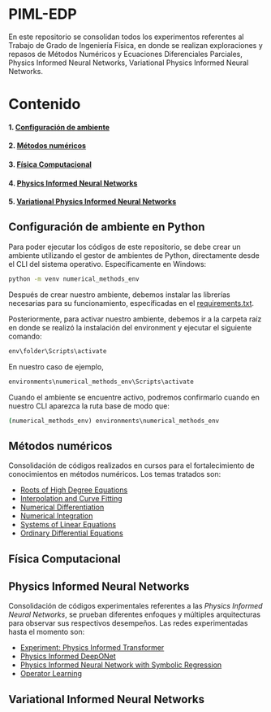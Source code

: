 # PIML-EDP
En este repositorio se consolidan todos los experimentos referentes al Trabajo de Grado de Ingeniería Física, en donde se realizan exploraciones y repasos de Métodos Numéricos y Ecuaciones Diferenciales Parciales, Physics Informed Neural Networks, Variational Physics Informed Neural Networks.

# Contenido
#### 1. [Configuración de ambiente](https://github.com/jpaguilarc99/PIML-EDP/tree/main#configuraci%C3%B3n-de-ambiente-en-python)
#### 2. [Métodos numéricos](https://github.com/jpaguilarc99/PIML-EDP/tree/main#m%C3%A9todos-num%C3%A9ricos)
#### 3. [Física Computacional](https://github.com/jpaguilarc99/PIML-EDP/tree/main#f%C3%ADsica-computacional)
#### 4. [Physics Informed Neural Networks](https://github.com/jpaguilarc99/PIML-EDP/tree/main#physics-informed-neural-networks)
#### 5. [Variational Physics Informed Neural Networks](https://github.com/jpaguilarc99/PIML-EDP/tree/main#variational-informed-neural-networks)

## Configuración de ambiente en Python

Para poder ejecutar los códigos de este repositorio, se debe crear un ambiente utilizando el gestor de ambientes de Python, directamente desde el CLI del sistema operativo. Específicamente en Windows:

```cmd
python -m venv numerical_methods_env
```

Después de crear nuestro ambiente, debemos instalar las librerías necesarias para su funcionamiento, específicadas en el [requirements.txt](https://github.com/jpaguilarc99/PIML-EDP/blob/main/requirements.txt).

Posteriormente, para activar nuestro ambiente, debemos ir a la carpeta raíz en donde se realizó la instalación del environment y ejecutar el siguiente comando:

```cmd
env\folder\Scripts\activate
```

En nuestro caso de ejemplo,

```cmd
environments\numerical_methods_env\Scripts\activate
```

Cuando el ambiente se encuentre activo, podremos confirmarlo cuando en nuestro CLI aparezca la ruta base de modo que:

```cmd
(numerical_methods_env) environments\numerical_methods_env
```

## Métodos numéricos
Consolidación de códigos realizados en cursos para el fortalecimiento de conocimientos en métodos numéricos. Los temas tratados son: 

- [Roots of High Degree Equations](https://github.com/jpaguilarc99/PIML-EDP/blob/main/numerical-methods/roots_of_high_degree_equations.ipynb)
- [Interpolation and Curve Fitting](https://github.com/jpaguilarc99/PIML-EDP/blob/main/numerical-methods/interpolation_and_curve_fitting.ipynb)
- [Numerical Differentiation](https://github.com/jpaguilarc99/PIML-EDP/blob/main/numerical-methods/numerical_differentiation.ipynb)
- [Numerical Integration](https://github.com/jpaguilarc99/PIML-EDP/blob/main/numerical-methods/numerical_integration.ipynb)
- [Systems of Linear Equations](https://github.com/jpaguilarc99/PIML-EDP/blob/main/numerical-methods/systems_of_linear_equations.ipynb)
- [Ordinary Differential Equations](https://github.com/jpaguilarc99/PIML-EDP/blob/main/numerical-methods/ordinary_differential_equations.ipynb)

## Física Computacional

## Physics Informed Neural Networks

Consolidación de códigos experimentales referentes a las *Physics Informed Neural Networks*, se prueban diferentes enfoques y múltiples arquitecturas para observar sus respectivos desempeños. Las redes experimentadas hasta el momento son:

- [Experiment: Physics Informed Transformer]([https://github.com/jpaguilarc99/PIML-EDP/blob/main/numerical-methods/roots_of_high_degree_equations.ipynb](https://github.com/jpaguilarc99/PIML-EDP/blob/main/PINN/piml_transformer.py))
- [Physics Informed DeepONet]([https://github.com/jpaguilarc99/PIML-EDP/blob/main/numerical-methods/interpolation_and_curve_fitting.ipynb](https://github.com/jpaguilarc99/PIML-EDP/blob/main/PINN/deepONet.ipynb))
- [Physics Informed Neural Network with Symbolic Regression]([https://github.com/jpaguilarc99/PIML-EDP/blob/main/numerical-methods/numerical_differentiation.ipynb](https://github.com/jpaguilarc99/PIML-EDP/blob/main/PINN/ED_PINN_SR.ipynb))
- [Operator Learning]([https://github.com/jpaguilarc99/PIML-EDP/blob/main/numerical-methods/numerical_integration.ipynb](https://github.com/jpaguilarc99/PIML-EDP/blob/main/PINN/ODIL.py)https://github.com/jpaguilarc99/PIML-EDP/blob/main/PINN/ODIL.py)

## Variational Informed Neural Networks

